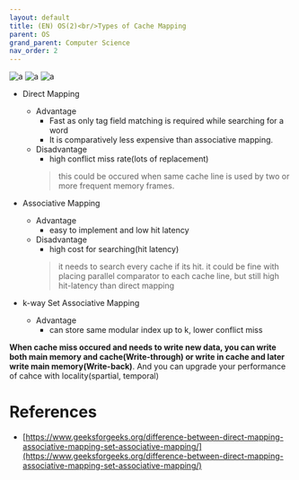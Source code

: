 ```yaml
---
layout: default
title: (EN) OS(2)<br/>Types of Cache Mapping
parent: OS
grand_parent: Computer Science
nav_order: 2
---
```

![a](../../../../assets/p/cs/os/direct_mapping.png)
![a](../../../../assets/p/cs/os/associate_mapping.png)
![a](../../../../assets/p/cs/os/set_associate_mapping.png)

* Direct Mapping
  * Advantage
    * Fast as only tag field matching is required while searching for a word
    * It is comparatively less expensive than associative mapping.
  * Disadvantage
    * high conflict miss rate(lots of replacement)
    > this could be occured when same cache line is used by two or more frequent memory frames.

* Associative Mapping
  * Advantage
    * easy to implement and low hit latency
  * Disadvantage
    * high cost for searching(hit latency)
    > it needs to search every cache if its hit.
    > it could be fine with placing parallel comparator to each cache line, but still high hit-latency than direct mapping

* k-way Set Associative Mapping
  * Advantage
    * can store same modular index up to k, lower conflict miss

**When cache miss occured and needs to write new data, you can write both main memory and cache(Write-through) or write in cache and later write main memory(Write-back)**. And you can upgrade your performance of cahce with locality(spartial, temporal)



# References
* [https://www.geeksforgeeks.org/difference-between-direct-mapping-associative-mapping-set-associative-mapping/](https://www.geeksforgeeks.org/difference-between-direct-mapping-associative-mapping-set-associative-mapping/)